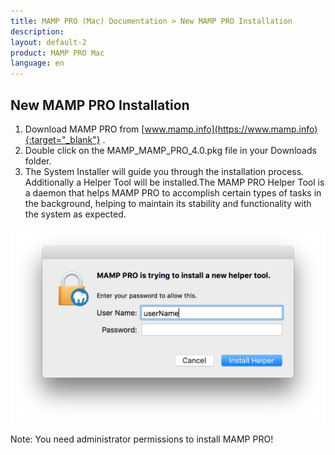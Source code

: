 ```yaml
---
title: MAMP PRO (Mac) Documentation > New MAMP PRO Installation
description: 
layout: default-2
product: MAMP PRO Mac
language: en
---
```


## New MAMP PRO Installation

1. Download MAMP PRO from [www.mamp.info](https://www.mamp.info){:target="_blank"} .
2. Double click on the MAMP_MAMP_PRO_4.0.pkg file in your Downloads folder.
3. The System Installer will guide you through the installation process. Additionally a Helper Tool will be installed.The MAMP PRO Helper Tool is a daemon that helps MAMP PRO to accomplish certain types of tasks in the background, helping to maintain its stability and functionality with the system as expected.

![MAMP](/en/MAMP-PRO-Mac/Installation/New-Install/helperTool.png)

<div class="alert" role="alert">
Note: You need administrator permissions to install MAMP PRO!
</div>


